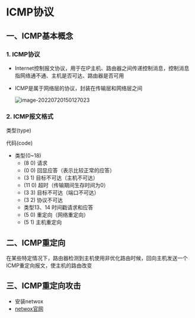 # ICMP协议

## 一、ICMP基本概念

### 1. ICMP协议

- Internet控制报文协议，用于在IP主机、路由器之间传递控制消息，控制消息指网络通不通、主机是否可达、路由器是否可用

- ICMP是属于网络层的协议，封装在传输层和网络层之间

  ![image-20220720150127023](..\..\picture\09a1f07130fb44e8a0eb3d986336bb15.png)

### 2. ICMP报文格式

类型(type)

代码(code)

- 类型(0~18)
  - (8   0)   请求
  - (0   0)    回显应答（表示比较正常的应答）
  - (3   1)    目标不可达（主机不可达）
  - (11   0)    超时（传输期间生存时间为0）
  - (3   3)    目标不可达（端口不可达）
  - (3   2)    协议不可达
  - 类型13、14    时间戳请求和应答
  - (5   0)    重定向（网络重定向）
  - (5   1)    主机重定向

## 二、ICMP重定向

在某些特定情况下，路由器检测到主机使用非优化路由时候，回向主机发送一个ICMP重定向报文，使主机的路由改变

## 三、ICMP重定向攻击

- 安装netwox
- [netwox官网](https://web.ecs.syr.edu/~wedu/Teaching/cis758/netw522/netwox-doc_html/tools/index.html)

